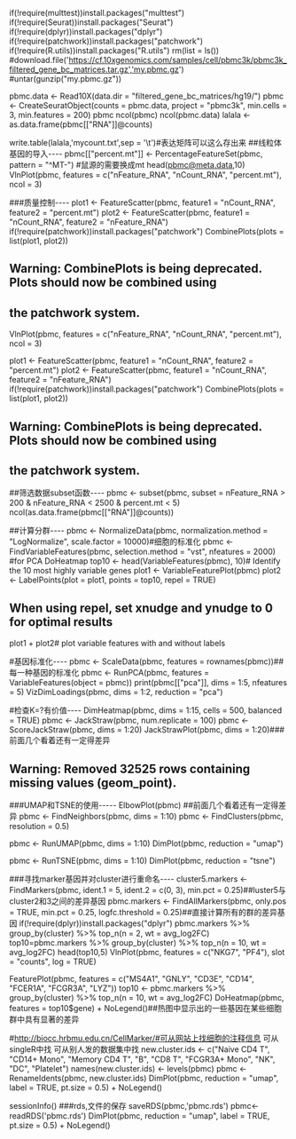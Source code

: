 if(!require(multtest))install.packages("multtest")
if(!require(Seurat))install.packages("Seurat")
if(!require(dplyr))install.packages("dplyr")
if(!require(patchwork))install.packages("patchwork")
if(!require(R.utils))install.packages("R.utils")
rm(list = ls())
#download.file('https://cf.10xgenomics.com/samples/cell/pbmc3k/pbmc3k_filtered_gene_bc_matrices.tar.gz','my.pbmc.gz')
#untar(gunzip("my.pbmc.gz"))

pbmc.data <- Read10X(data.dir = "filtered_gene_bc_matrices/hg19/")
pbmc <- CreateSeuratObject(counts = pbmc.data, project = "pbmc3k", min.cells = 3, min.features = 200)
pbmc
ncol(pbmc)
ncol(pbmc.data)
lalala <- as.data.frame(pbmc[["RNA"]]@counts)

write.table(lalala,'mycount.txt',sep = '\t')#表达矩阵可以这么存出来
##线粒体基因的导入----
pbmc[["percent.mt"]] <- PercentageFeatureSet(pbmc, pattern = "^MT-") 
#鼠源的需要换成mt
head(pbmc@meta.data,10)
VlnPlot(pbmc, features = c("nFeature_RNA", "nCount_RNA", "percent.mt"), ncol = 3) 

###质量控制----
plot1 <- FeatureScatter(pbmc, feature1 = "nCount_RNA", feature2 = "percent.mt")
plot2 <- FeatureScatter(pbmc, feature1 = "nCount_RNA", feature2 = "nFeature_RNA")
if(!require(patchwork))install.packages("patchwork")
CombinePlots(plots = list(plot1, plot2)) 
## Warning: CombinePlots is being deprecated. Plots should now be combined using
## the patchwork system.
VlnPlot(pbmc, features = c("nFeature_RNA", "nCount_RNA", "percent.mt"), ncol = 3) 

plot1 <- FeatureScatter(pbmc, feature1 = "nCount_RNA", feature2 = "percent.mt")
plot2 <- FeatureScatter(pbmc, feature1 = "nCount_RNA", feature2 = "nFeature_RNA")
if(!require(patchwork))install.packages("patchwork")
CombinePlots(plots = list(plot1, plot2)) 
## Warning: CombinePlots is being deprecated. Plots should now be combined using
## the patchwork system.
##筛选数据subset函数----
pbmc <- subset(pbmc, subset = nFeature_RNA > 200 & nFeature_RNA < 2500 & percent.mt < 5)   
ncol(as.data.frame(pbmc[["RNA"]]@counts))

##计算分群----
pbmc <- NormalizeData(pbmc, normalization.method = "LogNormalize", scale.factor = 10000)#细胞的标准化
pbmc <- FindVariableFeatures(pbmc, selection.method = "vst", nfeatures = 2000)
#for PCA DoHeatmap
top10 <- head(VariableFeatures(pbmc), 10)# Identify the 10 most highly variable genes
plot1 <- VariableFeaturePlot(pbmc)
plot2 <- LabelPoints(plot = plot1, points = top10, repel = TRUE)
## When using repel, set xnudge and ynudge to 0 for optimal results
plot1 + plot2# plot variable features with and without labels

#基因标准化----
pbmc <- ScaleData(pbmc, features = rownames(pbmc))##每一种基因的标准化
pbmc <- RunPCA(pbmc, features = VariableFeatures(object = pbmc))
print(pbmc[["pca"]], dims = 1:5, nfeatures = 5)
VizDimLoadings(pbmc, dims = 1:2, reduction = "pca")

#检查K=?有价值----
DimHeatmap(pbmc, dims = 1:15, cells = 500, balanced = TRUE)
pbmc <- JackStraw(pbmc, num.replicate = 100)
pbmc <- ScoreJackStraw(pbmc, dims = 1:20)
JackStrawPlot(pbmc, dims = 1:20)###前面几个看着还有一定得差异
## Warning: Removed 32525 rows containing missing values (geom_point).

###UMAP和TSNE的使用-----
ElbowPlot(pbmc) ##前面几个看着还有一定得差异
pbmc <- FindNeighbors(pbmc, dims = 1:10)
pbmc <- FindClusters(pbmc, resolution = 0.5)

pbmc <- RunUMAP(pbmc, dims = 1:10)
DimPlot(pbmc, reduction = "umap")

pbmc <- RunTSNE(pbmc, dims = 1:10)
DimPlot(pbmc, reduction = "tsne")

###寻找marker基因并对cluster进行重命名----
cluster5.markers <- FindMarkers(pbmc, ident.1 = 5, ident.2 = c(0, 3), min.pct = 0.25)##luster5与cluster2和3之间的差异基因
pbmc.markers <- FindAllMarkers(pbmc, only.pos = TRUE, min.pct = 0.25, logfc.threshold = 0.25)##直接计算所有的群的差异基因
if(!require(dplyr))install.packages("dplyr")
pbmc.markers %>% group_by(cluster) %>% top_n(n = 2, wt = avg_log2FC)
top10=pbmc.markers %>% group_by(cluster) %>% top_n(n = 10, wt = avg_log2FC)
head(top10,5)
VlnPlot(pbmc, features = c("NKG7", "PF4"), slot = "counts", log = TRUE)

FeaturePlot(pbmc, features = c("MS4A1", "GNLY", "CD3E", "CD14", "FCER1A", "FCGR3A", "LYZ"))
top10 <- pbmc.markers %>% group_by(cluster) %>% top_n(n = 10, wt = avg_log2FC)
DoHeatmap(pbmc, features = top10$gene) + NoLegend()##热图中显示出的一些基因在某些细胞群中具有显著的差异

#http://biocc.hrbmu.edu.cn/CellMarker/#可从网站上找细胞的注释信息 可从singleR中找 可从别人发的数据集中找
new.cluster.ids <- c("Naive CD4 T", "CD14+ Mono", "Memory CD4 T", "B", "CD8 T", "FCGR3A+ Mono", 
                     "NK", "DC", "Platelet")
names(new.cluster.ids) <- levels(pbmc)
pbmc <- RenameIdents(pbmc, new.cluster.ids)
DimPlot(pbmc, reduction = "umap", label = TRUE, pt.size = 0.5) + NoLegend()

sessionInfo()
###rds,文件的保存
saveRDS(pbmc,'pbmc.rds')
pbmc<- readRDS('pbmc.rds')
DimPlot(pbmc, reduction = "umap", label = TRUE, pt.size = 0.5) + NoLegend()
